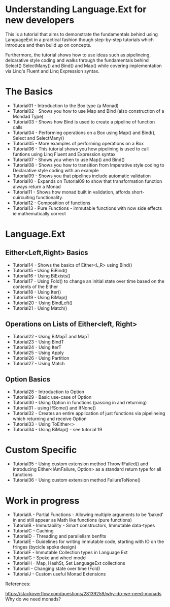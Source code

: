 # Understanding Language.Ext for new developers

This is a tutorial that aims to demonstrate the fundamentals behind using LanguageExt in a practical fashion though step-by-step tutorials which introduce and then build up on concepts.

Furthermore, the tutorial shows how to use ideas such as pipelineing, delcarative style coding and walks through the fundamentals behind Select() SelectMany() and Bind() and Map() while covering implementation via Linq's Fluent and Linq Expression syntax.

# The Basics
* Tutorial01 - Introduction to the Box type (a Monad)
* Tutorial02 - Shows you how to use Map and Bind (also construction of a Mondad Type)
* Tutorial03 - Shows how Bind is used to create a pipeline of function calls
* Tutorial04 - Performing operations on a Box using Map() and Bind(), Select and SelectMany()
* Tutorial05 - More examples of performing operations on a Box
* Tutorial06 - This tutorial shows you how pipelining is used to call funtions using Linq Fluent and Expression syntax
* Tutorial07 - Shows you when to use Map() and Bind()
* Tutorial08 - Shows you how to transition from Imperative style coding to Declarative style coding with an example
* Tutorial09 - Shows you that pipelines include automatic validation
* Tutorial10 - Expands on Tutorial09 to show that transformation function always return a Monad
* Tutorial11 - Shows how monad built in validation, affords short-cuircuiting functionality.
* Tutorial12 - Composition of functions
* Tutorial13 - Pure Functions - immutable functions with now side effects ie mathematically correct
# Language.Ext
## Either<Left,Right> Basics
* Tutorial14 - Shows the basics of Either<L,R> using Bind()
* Tutorial15 - Using BiBind()
* Tutorial16 - Using BiExists()
* Tutorial17 - Using Fold() to change an initial state over time based on the contents of the Either
* Tutorial18 - Using Iter()
* Tutorial19 - Using BiMap()
* Tutorial20 - Using BindLeft()
* Tutorial21 - Using Match()
## Operations on Lists of Either<left, Right>
* Tutorial22 - Using BiMapT and MapT
* Tutorial23 - Using BindT
* Tutorial24 - Using IterT
* Tutorial25 - Using Apply
* Tutorial26 - Using Partition
* Tutorial27 - Using Match
## Option <T> Basics
* Tutorial28 - Introduction to Option<T>
* Tutorial29 - Basic use-case of Option<T>
* Tutorial30 - Using Option<T> in functions (passing in and returning)
* Tutorial31 - using IfSome() and IfNone()
* Tutorial32 - Creates an entire application of just functions via pipelineing which returning and receive Option<T>
* Tutorial33 - Using ToEither<>
* Tutorial34 - Using BiMap() - see tutorial 19
# Custom Specific 
* Tutorial35 - Using custom extension method ThrowIfFailed() and introducing Either<IAmFailure, Option<T>> as a standard return type for all functions
* Tutorial36 - Using custom extension method FailureToNone()
# Work in progress
* TutorialA - Partial Functions - Allowing multiple arguments to be 'baked' in and still appear as Math like functions (pure functions)
* TutorialB - Immutability - Smart constructors, Immutable data-types
* TutorialC - Caching
* TutorialD - Threading and parallelism benfits
* TutorialE - Guidelines for writing immutable code, starting with IO on the fringes (bycicle spoke design)
* TutorialF - Immutable Collection types in Language Ext
* TutorialG - Spoke and wheel model
* TutorialH - Map, HashSt, Set LanguageExt collections
* TutorialI - Changing state over time (Fold)
* TutorialJ - Custom useful Monad Extensions


References:

https://stackoverflow.com/questions/28139259/why-do-we-need-monads Why do we need monads? 
